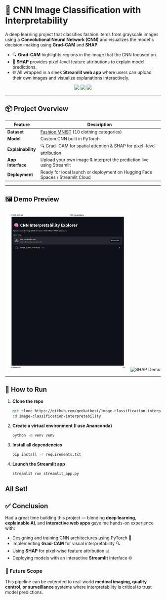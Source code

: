 # 🧠 CNN Image Classification with Interpretability

A deep learning project that classifies fashion items from grayscale images using a **Convolutional Neural Network (CNN)** and visualizes the model's decision-making using **Grad-CAM** and **SHAP**.

- 🔍 **Grad-CAM** highlights regions in the image that the CNN focused on.
- 🎯 **SHAP** provides pixel-level feature attributions to explain model predictions.
- 🌐 All wrapped in a sleek **Streamlit web app** where users can upload their own images and visualize explanations interactively.


<div align="center">
  <img src="https://img.shields.io/badge/PyTorch-red?style=flat&logo=pytorch">
  <img src="https://img.shields.io/badge/Streamlit-ff4b4b?style=flat&logo=streamlit">
  <img src="https://img.shields.io/badge/Explainable_AI-yellow?style=flat">
</div>

---

## 📦 Project Overview

| Feature | Description |
|--------|-------------|
| **Dataset** | [Fashion MNIST](https://github.com/zalandoresearch/fashion-mnist) (10 clothing categories) |
| **Model** | Custom CNN built in PyTorch |
| **Explainability** | 🔍 Grad-CAM for spatial attention & SHAP for pixel-level attribution |
| **App Interface** | Upload your own image & interpret the prediction live using Streamlit |
| **Deployment** | Ready for local launch or deployment on Hugging Face Spaces / Streamlit Cloud |

---

## 🖼 Demo Preview

<div align="center">
  <img src="assets/demo_gradcam.pdf" alt="Grad-CAM Demo" width="400">
  <img src="assets/streamlit-streamlit_app-2025-06-18-02-06-41.webm" alt="SHAP Demo" width="400">
</div>

---

## 🚀 How to Run

1. **Clone the repo**
   ```bash
   git clone https://github.com/geekatbest/image-classification-interpretability.git
   cd image-classification-interpretability

2. **Create a virtual environment (I use Ananconda)**
   ```bash
   python -m venv venv

3. **Install all dependencies**
   ```bash
   pip install -r requirements.txt

4. **Launch the Streamlit app**
   ```bash
   streamlit run streamlit_app.py

## All Set!

## ✅ Conclusion

Had a great time building this project — blending **deep learning**, **explainable AI**, and **interactive web apps** gave me hands-on experience with:

- Designing and training CNN architectures using PyTorch 🧠  
- Implementing **Grad-CAM** for visual interpretability 🔍  
- Using **SHAP** for pixel-wise feature attribution 📊  
- Deploying models with an interactive **Streamlit** interface 🌐  

### 🚀 Future Scope  
This pipeline can be extended to real-world **medical imaging, quality control, or surveillance** systems where interpretability is critical to trust model predictions.



